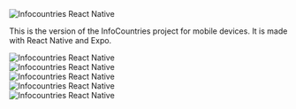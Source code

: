 <img src= "/assets/infoCountriesRN/icrn_2.png" class="mx-auto max-h-80" alt="Infocountries React Native">


This is the version of the InfoCountries project for mobile devices. It is made with React Native and Expo.


 <div class="slider-vertical mx-auto mt-6 ">
        <div class="slides-vertical">
            <div> <img src= "/assets/infoCountriesRN/icrn_6.png" alt="Infocountries React Native"></div>
            <div> <img src= "/assets/infoCountriesRN/icrn_5.png" alt="Infocountries React Native"></div>
            <div> <img src= "/assets/infoCountriesRN/icrn_1.png" alt="Infocountries React Native"></div>
            <div> <img src= "/assets/infoCountriesRN/icrn_7.png" alt="Infocountries React Native"></div>
            <div> <img src= "/assets/infoCountriesRN/icrn_4.png" alt="Infocountries React Native"></div>
        </div>
</div>
